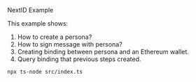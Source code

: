 NextID Example

This example shows:

1. How to create a persona?
1. How to sign message with persona?
1. Creating binding between persona and an Ethereum wallet.
1. Query binding that previous steps created.

```bash
npx ts-node src/index.ts
```